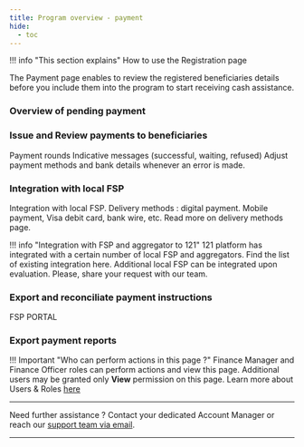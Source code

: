 ```yaml
---
title: Program overview - payment
hide:
  - toc
---
```


!!! info "This section explains"
    How to use the Registration page

The Payment page enables to review the registered beneficiaries details before you include them into the program to start receiving cash assistance.

### **Overview of pending payment**

### **Issue and Review payments to beneficiaries**

Payment rounds
Indicative messages (successful, waiting, refused)
Adjust payment methods and bank details whenever an error is made.

### **Integration with local FSP**

Integration with local FSP.
Delivery methods : digital payment. Mobile payment, Visa debit card, bank wire, etc. Read more on delivery methods page.

!!! info "Integration with FSP and aggregator to 121"
    121 platform has integrated with a certain number of local FSP and aggregators. Find the list of existing integration here.
    Additional local FSP can be integrated upon evaluation. Please, share your request with our team.

### **Export and reconciliate payment instructions**

FSP PORTAL

### **Export payment reports**


!!! Important "Who can perform actions in this page ?"
    Finance Manager and Finance Officer roles can perform actions and view this page. 
    Additional users may be granted only **View** permission on this page. Learn more about Users & Roles [here](../users/users-roles-page.md)

___
Need further assistance ? Contact your dedicated Account Manager or reach our <a href="mailto:support@121.global">support team via email</a>.
___
